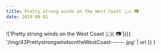 ```yaml
---
title: Pretty strong winds on the West Coast 🇱🇰 📷
date: 2019-06-01
---
```


!['Pretty strong winds on the West Coast 🇱🇰 📷']({{ '/img/43PrettystrongwindsontheWestCoast------.jpg' | url }} )
<br>
